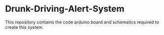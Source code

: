 # Drunk-Driving-Alert-System
This repository contains the code arduino board  and schematics required to create this system.
